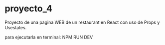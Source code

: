 # proyecto_4
Proyecto de una pagina WEB de un restaurant en React con uso de Props y Usestates.

para ejecutarla en terminal: NPM RUN DEV
